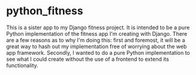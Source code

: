 # python_fitness

This is a sister app to my Django fitness project. It is intended to be a pure Python implementation of the fitness app I'm creating with Django. 
There are a few reasons as to why I'm doing this: first and foremost, it will be a great way to hash out my implementation free of worrying about the web app framework. 
Secondly, I wanted to do a pure Python implementation to see what I could create without the use of a frontend to extend its functionality. 
